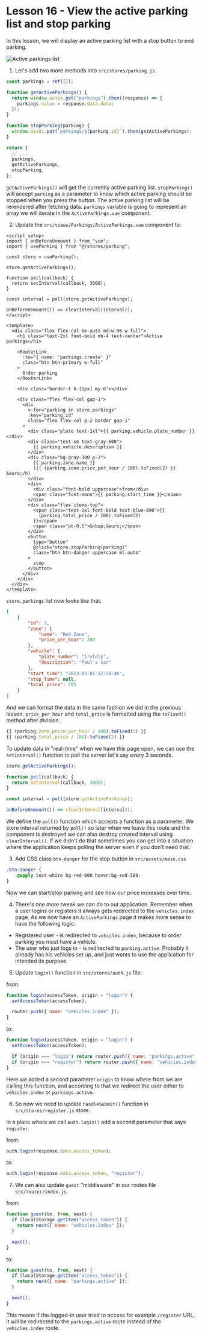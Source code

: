 # Lesson 16 - View the active parking list and stop parking

In this lesson, we will display an active parking list with a stop button to end parking.

![Active parkings list](assets/active-list.png)

1. Let's add two more methods into `src/stores/parking.js`.

```js
const parkings = ref([]);

function getActiveParkings() {
  return window.axios.get("parkings").then((response) => {
    parkings.value = response.data.data;
  });
}

function stopParking(parking) {
  window.axios.put(`parkings/${parking.id}`).then(getActiveParkings);
}

return {
  // ...
  parkings,
  getActiveParkings,
  stopParking,
};
```

`getActiveParkings()` will get the currently active parking list. `stopParking()` will accept `parking` as a parameter to know which active parking should be stopped when you press the button. The active parking list will be rerendered after fetching data. `parkings` variable is going to represent an array we will iterate in the `ActiveParkings.vue` component.

2. Update the `src/views/Parkings/ActiveParkings.vue` component to:

```vue
<script setup>
import { onBeforeUnmount } from "vue";
import { useParking } from "@/stores/parking";

const store = useParking();

store.getActiveParkings();

function poll(callback) {
  return setInterval(callback, 3000);
}

const interval = poll(store.getActiveParkings);

onBeforeUnmount(() => clearInterval(interval));
</script>

<template>
  <div class="flex flex-col mx-auto md:w-96 w-full">
    <h1 class="text-2xl font-bold mb-4 text-center">Active parkings</h1>

    <RouterLink
      :to="{ name: 'parkings.create' }"
      class="btn btn-primary w-full"
    >
      Order parking
    </RouterLink>

    <div class="border-t h-[1px] my-6"></div>

    <div class="flex flex-col gap-1">
      <div
        v-for="parking in store.parkings"
        :key="parking.id"
        class="flex flex-col p-2 border gap-1"
      >
        <div class="plate text-2xl">{{ parking.vehicle.plate_number }}</div>
        <div class="text-sm text-gray-600">
          {{ parking.vehicle.description }}
        </div>
        <div class="bg-gray-100 p-2">
          {{ parking.zone.name }}
          ({{ (parking.zone.price_per_hour / 100).toFixed(2) }} &euro;/h)
        </div>
        <div>
          <div class="font-bold uppercase">from</div>
          <span class="font-mono">{{ parking.start_time }}</span>
        </div>
        <div class="flex items-top">
          <span class="text-2xl font-bold text-blue-600">{{
            (parking.total_price / 100).toFixed(2)
          }}</span>
          <span class="pt-0.5">&nbsp;&euro;</span>
        </div>
        <button
          type="button"
          @click="store.stopParking(parking)"
          class="btn btn-danger uppercase ml-auto"
        >
          stop
        </button>
      </div>
    </div>
  </div>
</template>
```

`store.parkings` list now looks like that:

```json
[
    {
        "id": 3,
        "zone": {
            "name": "Red Zone",
            "price_per_hour": 300
        },
        "vehicle": {
            "plate_number": "lrvldly",
            "description": "Paul's car"
        },
        "start_time": "2023-02-01 12:58:46",
        "stop_time": null,
        "total_price": 795
    }
]
```

And we can format the data in the same fashion we did in the previous lesson. `price_per_hour` and `total_price` is formatted using the `toFixed()` method after division.

```js
{{ (parking.zone.price_per_hour / 100).toFixed(2) }}
{{ (parking.total_price / 100).toFixed(2) }}
```

To update data in "real-time" when we have this page open, we can use the `setInterval()` function to poll the server let's say every 3 seconds.

```js
store.getActiveParkings();

function poll(callback) {
  return setInterval(callback, 3000);
}

const interval = poll(store.getActiveParkings);

onBeforeUnmount(() => clearInterval(interval));
```

We define the `poll()` function which accepts a function as a parameter. We store interval returned by `poll()` so later when we leave this route and the component is destroyed we can also destroy created interval using  `clearInterval()`. If we didn't do that sometimes you can get into a situation where the application keeps polling the server even if you don't need that.

3. Add CSS class `btn-danger` for the stop button in `src/assets/main.css`

```css
.btn-danger {
    @apply text-white bg-red-600 hover:bg-red-500;
}
```

Now we can start/stop parking and see how our price increases over time.

4. There's one more tweak we can do to our application. Remember when a user logins or registers it always gets redirected to the `vehicles.index` page. As we now have an `ActiveParkings` page it makes more sense to have the following logic:

- Registered user - is redirected to `vehicles.index`, because to order parking you must have a vehicle.
- The user who just logs in - is redirected to `parking.active`. Probably it already has his vehicles set up, and just wants to use the application for intended its purpose.

5. Update `login()` function in `src/stores/auth.js` file:

from:

```js
function login(accessToken, origin = "login") {
  setAccessToken(accessToken);

  router.push({ name: "vehicles.index" });
}
```

to:

```js
function login(accessToken, origin = "login") {
  setAccessToken(accessToken);

  if (origin === "login") return router.push({ name: "parkings.active" });
  if (origin === "register") return router.push({ name: "vehicles.index" });
}
```

Here we added a second parameter `origin` to know where from we are calling this function, and according to that we redirect the user either to `vehicles.index` or `parkings.active`.

6. So now we need to update `handleSubmit()` function in `src/stores/register.js` store.

In a place where we call `auth.login()` add a second parameter that says `register`.

from:

```js
auth.login(response.data.access_token);
```

to:

```js
auth.login(response.data.access_token, "register");
```

7. We can also update `guest` "middleware" in our routes file `src/router/index.js`.

from:

```js
function guest(to, from, next) {
  if (localStorage.getItem("access_token")) {
    return next({ name: "vehicles.index" });
  }

  next();
}
```

to:

```js
function guest(to, from, next) {
  if (localStorage.getItem("access_token")) {
    return next({ name: "parkings.active" });
  }

  next();
}
```

This means if the logged-in user tried to access for example `/register` URL, it will be redirected to the `parkings.active` route instead of the `vehicles.index` route.
